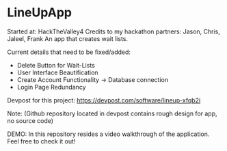# LineUpApp
Started at: HackTheValley4
Credits to my hackathon partners: Jason, Chris, Jaleel, Frank
An app that creates wait lists.

Current details that need to be fixed/added:

- Delete Button for Wait-Lists
- User Interface Beautification
- Create Account Functionality -> Database connection
- Login Page Redundancy 

Devpost for this project:
https://devpost.com/software/lineup-xfqb2i 

Note: (Github repository located in devpost contains rough design for app, no source code)

DEMO: In this repository resides a video walkthrough of the application. Feel free to check it out!

